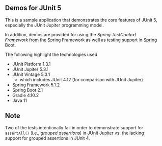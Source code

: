 ## Demos for JUnit 5

This is a sample application that demonstrates the core features of JUnit 5, especially the JUnit Jupiter programming model.

In addition, demos are provided for using the _Spring TestContext Framework_ from the Spring Framework as well as testing support in Spring Boot.

The following highlight the technologies used.

* JUnit Platform 1.3.1
* JUnit Jupiter 5.3.1
* JUnit Vintage 5.3.1
  * which includes JUnit 4.12 (for comparison with JUnit Jupiter)
* Spring Framework 5.1.2
* Spring Boot 2.1
* Gradle 4.10.2
* Java 11

## Note

Two of the tests intentionally fail in order to demonstrate support for `assertAll()` (i.e., _grouped assertions_) in JUnit Jupiter vs. the lacking support for grouped assertions in JUnit 4.
